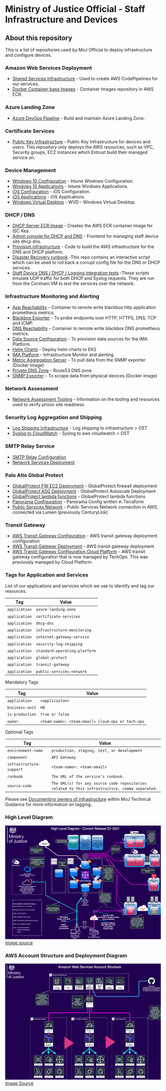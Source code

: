 # Ministry of Justice Official - Staff Infrastructure and Devices

## About this repository

This is a list of repositories used by MoJ Official to deploy infrastructure and configure devices. 

### Amazon Web Services Deployment

- [Shared Services Infrastructure](https://github.com/ministryofjustice/staff-device-shared-services-infrastructure) - Used to create AWS CodePipelines for our services.
- [Docker Container base Images](https://github.com/ministryofjustice/staff-device-docker-base-images) - Container Images repository in AWS ECR.

### Azure Landing Zone

- [Azure DevOps Pipeline](https://github.com/ministryofjustice/staff-infrastructure-azure-landing-zone) - Build and maintain Azure Landing Zone.

### Certificate Services

- [Public Key Infrastructure](https://github.com/ministryofjustice/staff-infrastructure-certificate-services) - Public Key Infrastructure for devices and users. This repository only deploys the AWS resources, such as VPC, Security groups, EC2 instances which Entrust build their managed service on.

### Device Management

- [Windows 10 Configuration](https://github.com/ministryofjustice/staff-device-management-windows10-configuration) - Intune Windows Configuration.
- [Windows 10 Applications](https://github.com/ministryofjuestice/staff-device-management-windows10-apps) - Intune Windows Applications.
- [iOS Configuration](https://github.com/ministryofjustice/staff-device-management-ios-configuration) - iOS Configuration.
- [iOS Applications](https://github.com/ministryofjustice/staff-device-management-ios-apps) - iOS Applications.
- [Windows Virtual Desktop](https://github.com/ministryofjustice/staff-device-management-virtualdesktop) - WVD - Windows Virtual Desktop.

### DHCP / DNS

- [DHCP Server ECR Image](https://github.com/ministryofjustice/staff-device-dhcp-server) - Creates the AWS ECR container image for ISC Kea.
- [Admin console for DHCP and DNS](https://github.com/ministryofjustice/staff-device-dns-dhcp-admin) - Frontend for managing staff device site dhcp dns.
- [Provision infrastructure](https://github.com/ministryofjustice/staff-device-dns-dhcp-infrastructure) - Code to build the AWS infrastructure for the DNS and DHCP platform.
- [Disaster Recovery runbook](https://github.com/ministryofjustice/staff-device-dns-dhcp-disaster-recovery) -This repo contains an interactive script which can be used to roll back a corrupt config file for the DNS or DHCP services.
- [Staff Device DNS / DHCP / Logging integration tests](ministryofjustice/staff-device-logging-dns-dhcp-integration-tests) -These scripts emulate UDP traffic for both DHCP and Syslog requests. They are run from the Corsham VM to test the services over the network.

### Infrastructure Monitoring and Alerting

- [App Reachability](https://github.com/ministryofjustice/staff-infrastructure-monitoring-app-reachability) - Container to remote write blackbox http application prometheus metrics.
- [Blackbox Exporter](https://github.com/ministryofjustice/staff-infrastructure-monitoring-blackbox-exporter) - To probe endpoints over HTTP, HTTPS, DNS, TCP and ICMP.
- [DNS Reachability](https://github.com/ministryofjustice/staff-infrastructure-monitoring-dns-reachability) - Container to remote write blackbox DNS prometheus metrics.
- [Data Source Configuration](https://github.com/ministryofjustice/staff-infrastructure-monitoring-config) - To provision data sources for the IMA Platform.
- [Helm Charts](https://github.com/ministryofjustice/staff-infrastructure-monitoring-deployments) - Deploy helm charts to EKS
- [IMA Platform](https://github.com/ministryofjustice/staff-infrastructure-monitoring) - Infrastructure Monitor and alerting.
- [Metric Aggregation Server](https://github.com/ministryofjustice/staff-infrastructure-metric-aggregation-server) - To pull data from the SNMP exporter (Docker image)
- [Private DNS Zone](https://github.com/ministryofjustice/staff-device-private-dns-zone) - Route53 DNS zone
- [SNMP Exporter](https://github.com/ministryofjustice/staff-infrastructure-monitoring-snmpexporter) - To scrape data from physical devices (Docker image)


### Network Assessment

- [Network Assessment Tooling](https://github.com/ministryofjustice) - Information on the tooling and resources used to verify prison site readiness

### Security Log Aggregation and Shipping

- [Log Shipping Infrastructure](https://github.com/ministryofjustice/staff-device-logging-infrastructure) - Log shipping to infrastructure > OST
- [Syslog to CloudWatch](https://github.com/ministryofjustice/staff-device-logging-syslog-to-cloudwatch) - Syslog to aws cloudwatch > OST

### SMTP Relay Service

- [SMTP Relay Configuration](https://github.com/ministryofjustice/staff-infrastructure-smtp-relay-server)
- [Network Services Deployment](https://github.com/ministryofjustice/staff-infrastructure-network-services)

### Palo Alto Global Protect

- [GlobalProtect FW EC2 Deployment](https://github.com/ministryofjustice/deployment-GlobalProtect) - GlobalProtect firewall deployment
- [GlobalProtect ASG Deployment](https://github.com/ministryofjustice/deployment-GlobalProtect-ASG) - GlobalProtect Autoscale Deployment
- [GlobalProtect lambda functions](https://github.com/ministryofjustice/terraform-aws-step_function_globalprotect) - GlobalProtect lambda functions
- [Panorama Configuration](https://github.com/ministryofjustice/terraform-panorama-config) - Panorama Config written in Terraform
- [Public Services Network](https://github.com/ministryofjustice/deployment-PSN) - Public Services Network connection in AWS, connected via Lumen (previously CenturyLink)

### Transit Gateway

- [AWS Transit Gateway Configuration](https://github.com/ministryofjustice/terraform-aws-tgw) - AWS transit gateway deployment configuration
- [AWS Transit Gateway Deployment](https://github.com/ministryofjustice/deployment-tgw) - AWS transit gateway deployment
- [AWS Transit Gateway Configuration Cloud Platform](https://github.com/ministryofjustice/transit-gateways) - AWS transit gateway configuration that is now managed by TechOps. This was previously managed by Cloud Platform.

### Tags for Application and Services

List of our applications and services which we use to identify and tag our resources.

| Tag             | Value                                              |
| --------------- | ---------------------------------------------------|
| `application`   | `azure-landing-zone`                               |
| `application`   | `certificate-services`                             |
| `application`   | `dhcp-dns`                                         |
| `application`   | `infrastructure-monitoring`                        |
| `application`   | `internet-gateway-service`                         |
| `application`   | `security-log-shipping`                            |
| `application`   | `standard-operating-platform`                      |
| `application`   | `global-protect`                                   |
| `application`   | `transit-gateway`                                  |
| `application`   | `public-services-network`                          |

Mandatory Tags

| Tag             | Value                                              |
| --------------- | ---------------------------------------------------|
| `application`   | `<applicaiton>`                                    |
| `business-unit` | `HQ`                                               |
| `is-production` | `true or false`                                    |
| `owner`         | `<team-name>: <team-email> cloud-ops or tech-ops`  |

Optional Tags

| Tag                      | Value                                                     |
| ------------------------ | --------------------------------------------------------- |
| `environment-name`       | `production, staging, test, or development`               |
| `component`              | `API Gateway`                                             |
| `infrastructure-support` | `<team-name>: <team-email>`                               |
| `runbook`                | `The URL of the service’s runbook.`                       |
| `source-code`            | `The URL(s) for any source code repositories related to this infrastructure, comma separated.` |

Please see [Documenting owners of infrastructure](https://ministryofjustice.github.io/technical-guidance/documentation/standards/documenting-infrastructure-owners.html#documenting-owners-of-infrastructure) within MoJ Technical Guidance for more information on tagging.

### High Level Diagram

![High Level Diagram](diagrams/hld.png)
[image source](diagrams/hld-diagrams.drawio)

### AWS Account Structure and Deployment Diagram

![AWS Environments](diagrams/hld-aws-env.png)
[Image Source](diagrams/hld-diagrams.drawio)
